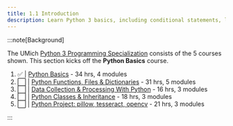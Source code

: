 ```yaml
---
title: 1.1 Introduction
description: Learn Python 3 basics, including conditional statements, loops, and data structures like strings and lists.
---
```


:::note[Background]

The UMich [Python 3 Programming Specialization](https://www.coursera.org/specializations/python-3-programming) consists of  the 5 courses shown. This section kicks off the **Python Basics** course.


 1. ✅ | [Python Basics](https://www.coursera.org/learn/python-basics?specialization=python-3-programming) - 34 hrs, 4 modules
 1. ⬜️ | [Python Functions, Files & Dictionaries](https://www.coursera.org/learn/python-functions-files-dictionaries?specialization=python-3-programming) - 31 hrs, 5 modules
 1. ⬜️ | [Data Collection & Processing With Python](https://www.coursera.org/learn/data-collection-processing-python?specialization=python-3-programming) - 16 hrs, 3 modules
 1. ⬜️ | [Python Classes & Inheritance](https://www.coursera.org/learn/python-classes-inheritance?specialization=python-3-programming) - 18 hrs, 3 modules
 1. ⬜️ | [Python Project: pillow, tesseract, opencv](https://www.coursera.org/learn/python-project?specialization=python-3-programming) - 21 hrs, 3 modules

:::